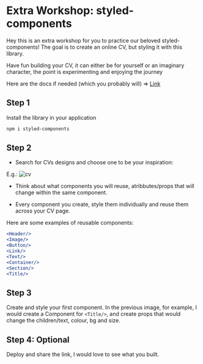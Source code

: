 # Extra Workshop: styled-components

Hey this is an extra workshop for you to practice our beloved styled-components!
The goal is to create an online CV, but styling it with this library.

Have fun building your CV, it can either be for yourself or an imaginary character, the point is experimenting and enjoying the journey

Here are the docs if needed (which you probably will) => [Link](https://styled-components.com/docs)

## Step 1

Install the library in your application

```sh
npm i styled-components
```

## Step 2

- Search for CVs designs and choose one to be your inspiration:

E.g.:
![cv](https://i.etsystatic.com/12366970/r/il/9fe5aa/2773445526/il_1588xN.2773445526_eq6o.jpg)

- Think about what components you will reuse, atribbutes/props that will change within the same component.

- Every component you create, style them individually and reuse them across your CV page.

Here are some examples of reusable components:

```jsx
<Header/>
<Image/>
<Button/>
<Link/>
<Text/>
<Container/>
<Section/>
<Title/>
```

## Step 3

Create and style your first component. In the previous image, for example, I would create a Component for `<Title/>`, and create props that would change the children/text, colour, bg and size.

## Step 4: Optional

Deploy and share the link, I would love to see what you built.
